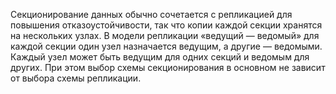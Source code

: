 Секционирование данных обычно сочетается с репликацией для повышения отказоустойчивости, так что копии каждой секции хранятся на нескольких узлах. В модели репликации «ведущий — ведомый» для каждой секции один узел назначается ведущим, а другие — ведомыми. Каждый узел может быть ведущим для одних секций и ведомым для других. При этом выбор схемы секционирования в основном не зависит от выбора схемы репликации.

